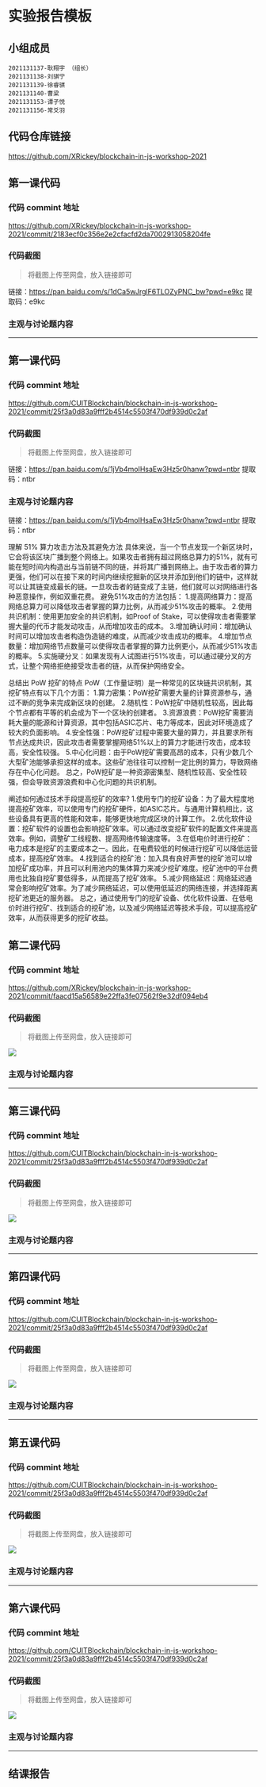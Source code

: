 # 实验报告模板

## 小组成员

    2021131137-耿翔宇 （组长）
    2021131138-刘骐宁
    2021131139-徐睿骐
    2021131140-曹梁
    2021131153-谭子悦
    2021131156-常爻羽


## 代码仓库链接

https://github.com/XRickey/blockchain-in-js-workshop-2021



## 第一课代码


### 代码 commint 地址

https://github.com/XRickey/blockchain-in-js-workshop-2021/commit/2183ecf0c356e2e2cfacfd2da7002913058204fe


### 代码截图

> 将截图上传至网盘，放入链接即可

链接：https://pan.baidu.com/s/1dCa5wJrglF6TLOZyPNC_bw?pwd=e9kc 
提取码：e9kc


### 主观与讨论题内容

---



## 第一课代码


### 代码 commint 地址

https://github.com/CUITBlockchain/blockchain-in-js-workshop-2021/commit/25f3a0d83a9fff2b4514c5503f470df939d0c2af


### 代码截图

> 将截图上传至网盘，放入链接即可

链接：https://pan.baidu.com/s/1jVb4moIHsaEw3Hz5r0hanw?pwd=ntbr 
提取码：ntbr


### 主观与讨论题内容
链接：https://pan.baidu.com/s/1jVb4moIHsaEw3Hz5r0hanw?pwd=ntbr 
提取码：ntbr


理解 51% 算⼒攻击⽅法及其避免⽅法
具体来说，当一个节点发现一个新区块时，它会将该区块广播到整个网络上。如果攻击者拥有超过网络总算力的51%，就有可能在短时间内构造出与当前链不同的链，并将其广播到网络上。由于攻击者的算力更强，他们可以在接下来的时间内继续挖掘新的区块并添加到他们的链中，这样就可以让其链变成最长的链。一旦攻击者的链变成了主链，他们就可以对网络进行各种恶意操作，例如双重花费。
避免51%攻击的方法包括：
1.提高网络算力：提高网络总算力可以降低攻击者掌握的算力比例，从而减少51%攻击的概率。
2.使用共识机制：使用更加安全的共识机制，如Proof of Stake，可以使得攻击者需要掌握大量的代币才能发动攻击，从而增加攻击的成本。
3.增加确认时间：增加确认时间可以增加攻击者构造伪造链的难度，从而减少攻击成功的概率。
4.增加节点数量：增加网络节点数量可以使得攻击者掌握的算力比例更小，从而减少51%攻击的概率。
5.实施硬分叉：如果发现有人试图进行51%攻击，可以通过硬分叉的方式，让整个网络拒绝接受攻击者的链，从而保护网络安全。


总结出 PoW 挖矿的特点
PoW（工作量证明）是一种常见的区块链共识机制，其挖矿特点有以下几个方面：
1.算力密集：PoW挖矿需要大量的计算资源参与，通过不断的竞争来完成新区块的创建。
2.随机性：PoW挖矿中随机性较高，因此每个节点都有平等的机会成为下一个区块的创建者。
3.资源浪费：PoW挖矿需要消耗大量的能源和计算资源，其中包括ASIC芯片、电力等成本，因此对环境造成了较大的负面影响。
4.安全性强：PoW挖矿过程中需要大量的算力，并且要求所有节点达成共识，因此攻击者需要掌握网络51%以上的算力才能进行攻击，成本较高，安全性较强。
5.中心化问题：由于PoW挖矿需要高昂的成本，只有少数几个大型矿池能够承担这样的成本。这些矿池往往可以控制一定比例的算力，导致网络存在中心化问题。
总之，PoW挖矿是一种资源密集型、随机性较高、安全性较强，但会导致资源浪费和中心化问题的共识机制。


阐述如何通过技术⼿段提⾼挖矿的效率?
1.使用专门的挖矿设备：为了最大程度地提高挖矿效率，可以使用专门的挖矿硬件，如ASIC芯片。与通用计算机相比，这些设备具有更高的性能和效率，能够更快地完成区块的计算工作。
2.优化软件设置：挖矿软件的设置也会影响挖矿效率。可以通过改变挖矿软件的配置文件来提高效率。例如，调整矿工线程数、提高网络传输速度等。
3.在低电价时进行挖矿：电力成本是挖矿的主要成本之一。因此，在电费较低的时候进行挖矿可以降低运营成本，提高挖矿效率。
4.找到适合的挖矿池：加入具有良好声誉的挖矿池可以增加挖矿成功率，并且可以利用池内的集体算力来减少挖矿难度。挖矿池中的平台费用也比独自挖矿要低得多，从而提高了挖矿效率。
5.减少网络延迟：网络延迟通常会影响挖矿效率。为了减少网络延迟，可以使用低延迟的网络连接，并选择距离挖矿池更近的服务器。
总之，通过使用专门的挖矿设备、优化软件设置、在低电价时进行挖矿、找到适合的挖矿池，以及减少网络延迟等技术手段，可以提高挖矿效率，从而获得更多的挖矿收益。





## 第二课代码


### 代码 commint 地址

https://github.com/XRickey/blockchain-in-js-workshop-2021/commit/faacd15a56589e22ffa3fe07562f9e32df094eb4


### 代码截图

> 将截图上传至网盘，放入链接即可

![](链接)


### 主观与讨论题内容



---


## 第三课代码


### 代码 commint 地址

https://github.com/CUITBlockchain/blockchain-in-js-workshop-2021/commit/25f3a0d83a9fff2b4514c5503f470df939d0c2af


### 代码截图

> 将截图上传至网盘，放入链接即可

![](链接)


### 主观与讨论题内容



---




## 第四课代码


### 代码 commint 地址

https://github.com/CUITBlockchain/blockchain-in-js-workshop-2021/commit/25f3a0d83a9fff2b4514c5503f470df939d0c2af


### 代码截图

> 将截图上传至网盘，放入链接即可

![](链接)


### 主观与讨论题内容



---




## 第五课代码


### 代码 commint 地址

https://github.com/CUITBlockchain/blockchain-in-js-workshop-2021/commit/25f3a0d83a9fff2b4514c5503f470df939d0c2af


### 代码截图

> 将截图上传至网盘，放入链接即可

![](链接)


### 主观与讨论题内容



---




## 第六课代码


### 代码 commint 地址

https://github.com/CUITBlockchain/blockchain-in-js-workshop-2021/commit/25f3a0d83a9fff2b4514c5503f470df939d0c2af


### 代码截图

> 将截图上传至网盘，放入链接即可

![](图片链接放这里)


### 主观与讨论题内容



---


## 结课报告





